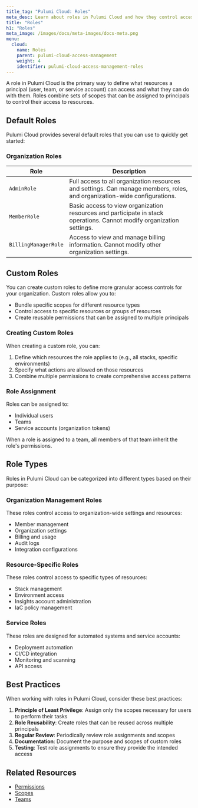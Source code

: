 ```yaml
---
title_tag: "Pulumi Cloud: Roles"
meta_desc: Learn about roles in Pulumi Cloud and how they control access to resources
title: "Roles"
h1: "Roles"
meta_image: /images/docs/meta-images/docs-meta.png
menu:
  cloud:
    name: Roles
    parent: pulumi-cloud-access-management
    weight: 4
    identifier: pulumi-cloud-access-management-roles
---
```


A role in Pulumi Cloud is the primary way to define what resources a principal (user, team, or service account) can access and what they can do with them. Roles combine sets of scopes that can be assigned to principals to control their access to resources.

## Default Roles

Pulumi Cloud provides several default roles that you can use to quickly get started:

### Organization Roles

| Role | Description |
|------|-------------|
| `AdminRole` | Full access to all organization resources and settings. Can manage members, roles, and organization-wide configurations. |
| `MemberRole` | Basic access to view organization resources and participate in stack operations. Cannot modify organization settings. |
| `BillingManagerRole` | Access to view and manage billing information. Cannot modify other organization settings. |

## Custom Roles

You can create custom roles to define more granular access controls for your organization. Custom roles allow you to:

- Bundle specific scopes for different resource types
- Control access to specific resources or groups of resources
- Create reusable permissions that can be assigned to multiple principals

### Creating Custom Roles

When creating a custom role, you can:

1. Define which resources the role applies to (e.g., all stacks, specific environments)
2. Specify what actions are allowed on those resources
3. Combine multiple permissions to create comprehensive access patterns

### Role Assignment

Roles can be assigned to:

- Individual users
- Teams
- Service accounts (organization tokens)

When a role is assigned to a team, all members of that team inherit the role's permissions.

## Role Types

Roles in Pulumi Cloud can be categorized into different types based on their purpose:

### Organization Management Roles

These roles control access to organization-wide settings and resources:

- Member management
- Organization settings
- Billing and usage
- Audit logs
- Integration configurations

### Resource-Specific Roles

These roles control access to specific types of resources:

- Stack management
- Environment access
- Insights account administration
- IaC policy management

### Service Roles

These roles are designed for automated systems and service accounts:

- Deployment automation
- CI/CD integration
- Monitoring and scanning
- API access

## Best Practices

When working with roles in Pulumi Cloud, consider these best practices:

1. **Principle of Least Privilege**: Assign only the scopes necessary for users to perform their tasks
2. **Role Reusability**: Create roles that can be reused across multiple principals
3. **Regular Review**: Periodically review role assignments and scopes
4. **Documentation**: Document the purpose and scopes of custom roles
5. **Testing**: Test role assignments to ensure they provide the intended access

## Related Resources

- [Permissions](/docs/pulumi-cloud/access-management/permissions)
- [Scopes](/docs/pulumi-cloud/access-management/scopes)
- [Teams](/docs/pulumi-cloud/access-management/teams)
